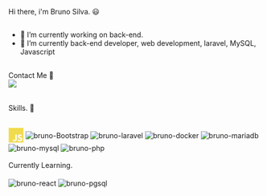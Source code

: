 Hi there, i'm Bruno Silva. 😃
##
- 🔭 I’m currently working on back-end.
- 🌱 I’m currently back-end developer, web development, laravel, MySQL, Javascript
##
Contact Me 📩
  <br>
  <a href = "mailto:contato.brunowd@gmail.com"><img src="https://img.shields.io/badge/-Gmail-%23333?style=for-the-badge&logo=gmail&logoColor=white" target="_blank"></a>
##
Skills. 🤹
  
<div style="display: inline_block"><br>
  <img align="center" alt="bruno-Js" height="30" width="" src="https://raw.githubusercontent.com/devicons/devicon/master/icons/javascript/javascript-plain.svg">
  <img align='center' alt='bruno-Bootstrap' height='30' width="" src='https://img.shields.io/badge/Bootstrap-563D7C?style=for-the-badge&logo=bootstrap&logoColor=white'>
  <img align='center' alt='bruno-laravel' height='30' width="" src='https://img.shields.io/badge/Laravel-FF2D20?style=for-the-badge&logo=laravel&logoColor=white'>
  <img align='center' alt='bruno-docker' height='30' width="" src='https://img.shields.io/badge/Docker-2CA5E0?style=for-the-badge&logo=docker&logoColor=white'>
  <img align='center' alt='bruno-mariadb' height='30' width="" src='https://img.shields.io/badge/MariaDB-003545?style=for-the-badge&logo=mariadb&logoColor=white'>
  <img align='center' alt='bruno-mysql' height='30' width="" src='https://img.shields.io/badge/MySQL-005C84?style=for-the-badge&logo=mysql&logoColor=white'>
  <img align='center' alt='bruno-php' height='30' width="" src='https://img.shields.io/badge/PHP-777BB4?style=for-the-badge&logo=php&logoColor=white'>
</div>
<br>
Currently Learning. 
  <br>
<div style="display: inline_block"><br>
  <img align='center' alt='bruno-react' height='30' width="" src='https://img.shields.io/badge/React-20232A?style=for-the-badge&logo=react&logoColor=61DAFB'>
  <img align='center' alt='bruno-pgsql' height='30' width="" src='https://img.shields.io/badge/PostgreSQL-316192?style=for-the-badge&logo=postgresql&logoColor=white'>
</div>
